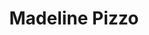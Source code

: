 ---
title: Madeline Pizzo
headshot: images/uploads/Madeline_Pizzo.jpg
role: Big @ Sign
year: Industrial Design
major: Junior
webpage: https://www.instagram.com/madrosedesign/
---